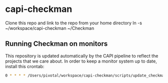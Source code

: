 # capi-checkman

Clone this repo and link to the repo from your home directory
ln -s ~/workspace/capi-checkman ~/Checkman

## Running Checkman on monitors

This repository is updated automatically by the CAPI pipeline to reflect
the projects that we care about. In order to keep a monitor system up
to date, install this crontab:

```bash
0 * * * * /Users/pivotal/workspace/capi-checkman/scripts/update_checkman_config
```
